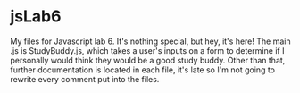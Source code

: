 # jsLab6
My files for Javascript lab 6. It's nothing special, but hey, it's here!
The main .js is StudyBuddy.js, which takes a user's inputs on a form to determine if I personally would think they would be a good study buddy. 
Other than that, further documentation is located in each file, it's late so I'm not going to rewrite every comment put into the files. 
